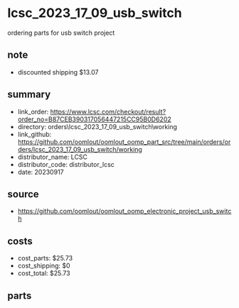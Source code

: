 # lcsc_2023_17_09_usb_switch
ordering parts for usb switch project 

## note
* discounted shipping $13.07  

## summary 
* link_order: https://www.lcsc.com/checkout/result?order_no=B87CEB390317056447215CC95B0D6202
* directory: orders\lcsc_2023_17_09_usb_switch\working  
* link_github: https://github.com/oomlout/oomlout_oomp_part_src/tree/main/orders/orders/lcsc_2023_17_09_usb_switch/working  
* distributor_name: LCSC  
* distributor_code: distributor_lcsc  
* date: 20230917  
## source
* https://github.com/oomlout/oomlout_oomp_electronic_project_usb_switch  

## costs  
* cost_parts: $25.73
* cost_shipping: $0
* cost_total: $25.73
## parts 
